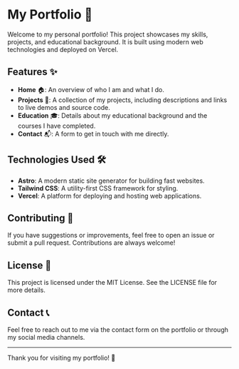 # My Portfolio 🌟

Welcome to my personal portfolio! This project showcases my skills, projects, and educational background. It is built using modern web technologies and deployed on Vercel.

## Features ✨

- **Home** 🏠: An overview of who I am and what I do.
- **Projects** 💼: A collection of my projects, including descriptions and links to live demos and source code.
- **Education** 🎓: Details about my educational background and the courses I have completed.
- **Contact** 📬: A form to get in touch with me directly.

## Technologies Used 🛠️

- **Astro**: A modern static site generator for building fast websites.
- **Tailwind CSS**: A utility-first CSS framework for styling.
- **Vercel**: A platform for deploying and hosting web applications.

## Contributing 🤝

If you have suggestions or improvements, feel free to open an issue or submit a pull request. Contributions are always welcome!

## License 📄

This project is licensed under the MIT License. See the LICENSE file for more details.

## Contact 📞

Feel free to reach out to me via the contact form on the portfolio or through my social media channels.

---

Thank you for visiting my portfolio! 🙏
